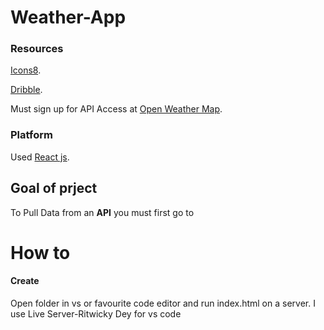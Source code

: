 # Weather-App

### Resources

[Icons8](https://icons8.com/).

[Dribble](https://dribbble.com/shots/7994073-Weather-App-Design/attachments/526038?mode=media).

Must sign up for API Access at [Open Weather Map](https://openweathermap.org).

### Platform

Used [React js](https://reactjs.org/docs/getting-started.html).

## Goal of prject

To Pull Data from an **API** you must first go to

# How to

#### Create

Open folder in vs or favourite code editor and run index.html on a server.
I use Live Server-Ritwicky Dey for vs code
